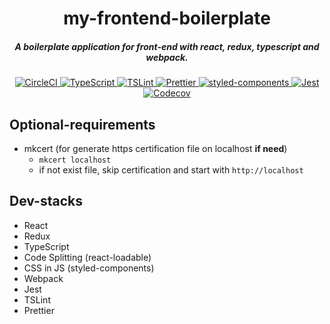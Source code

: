 <h1 align="center">my-frontend-boilerplate</h1>

<h5 align="center">A boilerplate application for front-end with react, redux, typescript and webpack.</h5>

<p align="center">
  <a href="https://circleci.com/gh/ymkz/my-frontend-boilerplate">
    <img alt="CircleCI" src="https://flat.badgen.net/circleci/github/ymkz/my-frontend-boilerplate">
  </a>
  <a href="https://github.com/Microsoft/TypeScript">
    <img alt="TypeScript" src="https://flat.badgen.net/badge/write with/TypeScript/294E80">
  </a>
  <a href="https://github.com/palantir/tslint">
    <img alt="TSLint" src="https://flat.badgen.net/badge/lint%20with/tslint/cyan">
  </a>
  <a href="https://github.com/prettier/prettier">
    <img alt="Prettier" src="https://flat.badgen.net/badge/format%20with/prettier/ff69b4">
  </a>
  <a href="https://github.com/styled-components/styled-components">
    <img alt="styled-components" src="https://flat.badgen.net/badge/styled%20with/styled-components/orange">
  </a>
  <a href="https://github.com/facebook/jest">
    <img alt="Jest" src="https://flat.badgen.net/badge/tested%20with/jest/99424f">
  </a>
  <a href="https://codecov.io/gh/ymkz/my-frontend-boilerplate">
    <img alt="Codecov" src="https://flat.badgen.net/codecov/c/github/ymkz/my-frontend-boilerplate">
  </a>
</p>

## Optional-requirements

- mkcert (for generate https certification file on localhost **if need**)
  - `mkcert localhost`
  - if not exist file, skip certification and start with `http://localhost`

## Dev-stacks

- React
- Redux
- TypeScript
- Code Splitting (react-loadable)
- CSS in JS (styled-components)
- Webpack
- Jest
- TSLint
- Prettier
